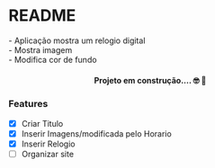 # README

<p> - Aplicação mostra um relogio digital <br> 
        - Mostra imagem <br> 
        - Modifica cor de fundo
</p>

<h4 align= "center">Projeto em construção.... &#x1F913; &#x1F680;</h4>

### Features

 - [x] Criar Titulo
 - [x] Inserir Imagens/modificada pelo Horario
 - [x] Inserir Relogio
 - [  ] Organizar site
